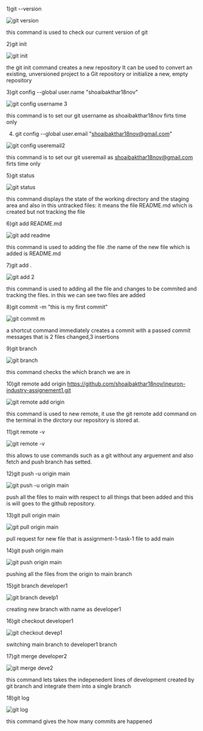 1)git --version

![git version](https://user-images.githubusercontent.com/114742949/194249028-b624447f-6c8b-4564-9e73-ba6eded2bed9.png)

this command is used to check our current version of git

2)git init

![git init](https://user-images.githubusercontent.com/114742949/194251064-7bc2d427-c06d-4b83-aba3-49650e2abbfb.png)

the git init command creates a new repository 
It can be used to convert an existing, unversioned project to a Git repository or initialize a new, empty repository

3)git config --global user.name "shoaibakthar18nov"

![git config username 3](https://user-images.githubusercontent.com/114742949/194276421-87ffd4e9-4eaa-4af9-a6ea-1a63b726031a.png)


this command is to set our git username as shoaibakthar18nov firts time only

4) git config --global user.email "shoaibakthar18nov@gmail.com"

![git config useremail2](https://user-images.githubusercontent.com/114742949/194276740-03d140a9-fb30-4a02-97b8-699f9c8c3d31.png)

this command is to set our git useremail as shoaibakthar18nov@gmail.com firts time only

5)git status

![git status](https://user-images.githubusercontent.com/114742949/194277242-69d28122-fe5b-4c71-8ffd-af9440281b14.png)

this command displays the state of the working directory 
and the staging area and also in this untracked files: it means the file README.md which is created but not tracking the file

6)git add README.md

![git add readme](https://user-images.githubusercontent.com/114742949/194278894-d152304d-f941-4334-b02b-1c3cf8f99de8.png)

this command is used to adding the file .the name of the new file which is added is README.md

7)git add .

![git add 2](https://user-images.githubusercontent.com/114742949/194281052-25b3d546-de68-4fae-9f6a-26b6303d8e83.png)


this command is used to adding all the file and changes to be commited and tracking the files.
in this we can see two files are added


8)git commit -m "this is my first commit"

![git commit m](https://user-images.githubusercontent.com/114742949/194284712-669d4e20-cb5c-4305-8908-43e2fccf560c.png)

a shortcut command immediately creates a commit with a passed commit messages that is 2 files changed,3 insertions

9)git branch

![git branch](https://user-images.githubusercontent.com/114742949/194285863-ccb728e6-be54-46cf-91e4-c292c4e0e1b1.png)

this command checks the which branch we are in 

10)git remote add origin https://github.com/shoaibakthar18nov/ineuron-industry-assignement1.git

![git remote add origin](https://user-images.githubusercontent.com/114742949/194287414-f45bd037-4140-433c-a1f4-271c5f25df71.png)

this command is used to new remote, it use the git remote add command on the terminal in the dirctory our repository is stored at.

11)git remote -v

![git remote -v](https://user-images.githubusercontent.com/114742949/194288166-a35f4b3c-121d-4349-9a24-b0a2d35d247b.png)

this allows to use commands such as a git without any arguement and also fetch and push branch has setted.

12)git push -u origin main

![git push -u origin main](https://user-images.githubusercontent.com/114742949/194288869-3287cdc1-d701-4995-9279-f7d14cfe7637.png)

push all the files to main with respect to all things that been added and this is will goes to the github repository.

13)git pull origin main

![git pull origin main](https://user-images.githubusercontent.com/114742949/194294391-87f92767-b658-4d02-a61c-1c1e4e5db4f1.png)

pull request for new file that is  assignment-1-task-1 file to add main


14)git push origin main

![git push origin main](https://user-images.githubusercontent.com/114742949/194292090-b73fbae7-a8ab-415d-ad04-54c97a0f8ac6.png)

pushing all the files from the origin to main branch

15)git branch developer1

![git branch develp1](https://user-images.githubusercontent.com/114742949/194294938-90cbc6b6-1946-4d36-a0d9-9705e418a101.png)

creating new branch with name as developer1

16)git checkout developer1

![git checkout devep1](https://user-images.githubusercontent.com/114742949/194295287-8b9e2729-9e22-498b-8eaf-036828e104e7.png)

switching main branch to developer1 branch

17)git merge developer2

![git merge deve2](https://user-images.githubusercontent.com/114742949/194296048-2b930786-5b9b-4e42-a83d-9770fbe008e8.png)

this command lets takes the indepenedent lines of development created by git branch and integrate them into a single branch

18)git log

![git log](https://user-images.githubusercontent.com/114742949/194299647-036361be-d35e-48c7-9380-d4bc72638bef.png)

this command gives the how many commits are happened
